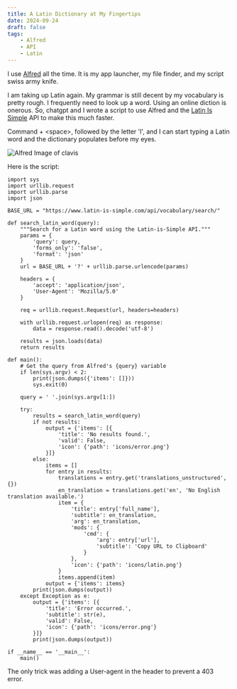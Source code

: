 ```yaml
---
title: A Latin Dictionary at My Fingertips
date: 2024-09-24
draft: false
tags:
    - Alfred
    - API
    - Latin
---
```


I use [Alfred](https://alfred.app) all the time. It is my app launcher, my file finder, and my script swiss army knife. 

I am taking up Latin again. My grammar is still decent by my vocabulary is pretty rough. I frequently need to look up a word. Using an online diction is onerous. So, chatgpt and I wrote a script to use Alfred and the [Latin Is Simple](https://www.latin-is-simple.com/api/) API to make this much faster. 

Command + \<space\>, followed by the letter 'l', and I can start typing a Latin word and the dictionary populates before my eyes.  

![Alfred Image of clavis](/images/alfred-latin-lookup.gif)

Here is the script:

```
import sys
import urllib.request
import urllib.parse
import json

BASE_URL = "https://www.latin-is-simple.com/api/vocabulary/search/"

def search_latin_word(query):
    """Search for a Latin word using the Latin-is-Simple API."""
    params = {
        'query': query,
        'forms_only': 'false',
        'format': 'json'
    }
    url = BASE_URL + '?' + urllib.parse.urlencode(params)
    
    headers = {
        'accept': 'application/json',
        'User-Agent': 'Mozilla/5.0'
    }
    
    req = urllib.request.Request(url, headers=headers)
    
    with urllib.request.urlopen(req) as response:
        data = response.read().decode('utf-8')
    
    results = json.loads(data)
    return results

def main():
    # Get the query from Alfred's {query} variable
    if len(sys.argv) < 2:
        print(json.dumps({'items': []}))
        sys.exit(0)
    
    query = ' '.join(sys.argv[1:])
    
    try:
        results = search_latin_word(query)
        if not results:
            output = {'items': [{
                'title': 'No results found.',
                'valid': False,
                'icon': {'path': 'icons/error.png'}
            }]}
        else:
            items = []
            for entry in results:
                translations = entry.get('translations_unstructured', {})
                en_translation = translations.get('en', 'No English translation available.')
                item = {
                    'title': entry['full_name'],
                    'subtitle': en_translation,
                    'arg': en_translation,
                    'mods': {
                        'cmd': {
                            'arg': entry['url'],
                            'subtitle': 'Copy URL to Clipboard'
                        }
                    },
                    'icon': {'path': 'icons/latin.png'}
                }
                items.append(item)
            output = {'items': items}
        print(json.dumps(output))
    except Exception as e:
        output = {'items': [{
            'title': 'Error occurred.',
            'subtitle': str(e),
            'valid': False,
            'icon': {'path': 'icons/error.png'}
        }]}
        print(json.dumps(output))

if __name__ == '__main__':
    main()

```

The only trick was adding a User-agent in the header to prevent a 403 error.


